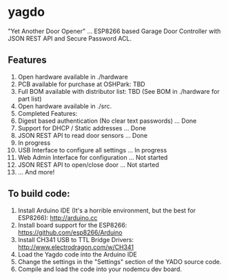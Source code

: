 # yagdo
"Yet Another  Door Opener" ... ESP8266 based Garage Door Controller with JSON REST API and Secure Password ACL.

## Features

1. Open hardware available in ./hardware
 1. PCB available for purchase at OSHPark: TBD
 2. Full BOM available with distributor list: TBD (See BOM in ./hardware for part list)
1. Open hardware available in ./src.
2. Completed Features:
 1. Digest based authentication (No clear text passwords) ... Done
 2. Support for DHCP / Static addresses ... Done
 3. JSON REST API to read door sensors ... Done
4. In progress
 1. USB Interface to configure all settings ... In progress
 2. Web Admin Interface for configuration ... Not started
 3. JSON REST API to open/close door ... Not started
 3. ... And more!

## To build code:

1. Install Arduino IDE (It's a horrible environment, but the best for ESP8266): http://arduino.cc
2. Install board support for the ESP8266: https://github.com/esp8266/Arduino
3. Install CH341 USB to TTL Bridge Drivers: http://www.electrodragon.com/w/CH341
4. Load the Yagdo code into the Arduino IDE
5. Change the settings in the "Settings" section of the YADO source code.
6. Compile and load the code into your nodemcu dev board.
